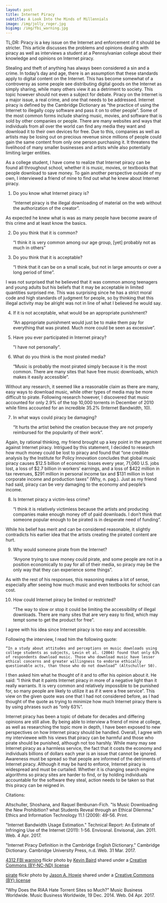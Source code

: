 ```yaml
---
layout: post
title: Internet Piracy
subtitle: A Look Into the Minds of Millennials
image: /img/jolly_roger.jpg
bigimg: /img/fbi_warning.jpg
---
```

TL;DR: Piracy is a key issue on the Internet and enforcement of it should be stricter. This article discusses the problems and opinions dealing with piracy as well as interviews a student at a Pennsylvanian college about their knowledge and opinions on Internet piracy.

Stealing and theft of anything has always been considered a sin and a crime. In today’s day and age, there is an assumption that these standards apply to digital content on the Internet. This has become somewhat of a controversy as some people see distributing digital goods on the Internet as simply sharing, while many others view it as a detriment to society. This topic however should not even a subject for debate. Piracy on the Internet is a major issue, a real crime, and one that needs to be addressed. Internet piracy is defined by the Cambridge Dictionary as “the practice of using the Internet to illegally copy software and pass it on to other people”. Some of the most common forms include sharing music, movies, and software that is sold by other companies or people. There are many websites and ways that individuals from all over the world can find any media they want and download it to their own devices for free. Due to this, companies as well as artists may be losing out on precious revenue since millions of people could gain the same content from only one person purchasing it. It threatens the livelihood of many smaller businesses and artists while also potentially limiting larger entities.

As a college student, I have come to realize that Internet piracy can be found all throughout school, whether it is music, movies, or textbooks that people download to save money. To gain another perspective outside of my own, I interviewed a friend of mine to find out what he knew about Internet piracy. 

1) Do you know what Internet piracy is?
	
	“Internet piracy is the illegal downloading of material on the web without the authorization of the creator”. 

As expected he knew what is was as many people have become aware of this crime and at least know the basics.

2) Do you think that it is common?
	
	“I think it is very common among our age group, [yet] probably not as much in others” 

3) Do you think that it is acceptable?
	
	“I think that it can be on a small scale, but not in large amounts or over a long period of time”.

I was not surprised that he believed that it was common among teenagers and young adults but his beliefs that it may be acceptable in limited quantities surprised me. This was surprising since he has a strict moral code and high standards of judgment for people, so by thinking that this illegal activity may be alright was not in line of what I believed he would say.

4) If it is not acceptable, what would be an appropriate punishment?
	
	“An appropriate punishment would just be to make them pay for everything that was pirated. Much more could be seen as excessive”. 

5) Have you ever participated in Internet piracy?
	
	"I have not personally".

6) What do you think is the most pirated media?
	
	“Music is probably the most pirated simply because it is the most common. There are many sites that have free music downloads, which makes it easily accessible”. 

Without any research, it seemed like a reasonable claim as there are many, easy ways to download music, while other types of media may be more difficult to pirate. Following research however, I discovered that music accounted for only 2.9% of the top 10,000 torrents in December of 2010 while films accounted for an incredible 35.2% (Internet Bandwidth, 10).


7) In what ways could piracy be damaging?
	
	“It hurts the artist behind the creation because they are not properly reimbursed for the popularity of their work”. 

Again, by rational thinking, my friend brought up a key point in the argument against Internet piracy. Intrigued by this statement, I decided to research how much money could be lost to piracy and found that “one credible analysis by the Institute for Policy Innovation concludes that global music piracy causes $12.5 billion of economic losses every year, 71,060 U.S. jobs lost, a loss of $2.7 billion in workers’ earnings, and a loss of $422 million in tax revenues, $291 million in personal income tax and $131 million in lost corporate income and production taxes” (Why, n. pag.). Just as my friend had said, piracy can be very damaging to the economy and people’s income.


8) Is Internet piracy a victim-less crime?

	“I think it is relatively victimless because the artists and producing companies make enough money off of paid downloads. I don’t think that someone popular enough to be pirated is in desperate need of funding”. 

While his belief has merit and can be considered reasonable, it slightly contradicts his earlier idea that the artists creating the pirated content are hurt.

9) Why would someone pirate from the Internet?
	
	“Anyone trying to save money could pirate, and some people are not in a position economically to pay for all of their media, so piracy may be the only way that they can experience some things”. 

As with the rest of his responses, this reasoning makes a lot of sense, especially after seeing how much music and even textbooks for school can cost. 

10) How could Internet piracy be limited or restricted?

	“The way to slow or stop it could be limiting the accessibility of illegal downloads. There are many sites that are very easy to find, which may tempt some to get the product for free”. 

I agree with his idea since Internet piracy is too easy and accessible.

Following the interview, I read him the following quote: 

	“In a study about attitudes and perceptions on music downloads using college students as subjects, Levin et al. (2004) found that only 63% of respondents download music. Those who download music have lesser ethical concerns and greater willingness to endorse ethically questionable acts, than those who do not download” (Altschuller 50). 

I then asked him what he thought of it and to offer his opinion about it. He said:
	“I think that it paints Internet piracy in more of a negative light than it really warrants. It is very common and relatively impossible to be punished for, so many people are likely to utilize it as if it were a free service”. This view on the given quote was one that I had not considered before, as I had thought of the quote as trying to minimize how much Internet piracy there is by using phrases such as “only 63%”.

Internet piracy has been a topic of debate for decades and differing opinions are still alive. By being able to interview a friend of mine at college, as well as researching the topic more in depth, I have been exposed to new perspectives on how Internet piracy should be handled. Overall, I agree with my interviewee with his views that piracy can be harmful and those who pirate should be punished, although not too harshly. While many may see Internet piracy as a harmless service, the fact that it costs the economy and individuals billions of dollars each year is an issue that cannot be ignored. Awareness must be spread so that people are informed of the detriments of Internet piracy. Although it may be hard to enforce, Internet piracy is widespread and must be curtailed. Whether it is changing search engine algorithms so piracy sites are harder to find, or by holding individuals accountable for the software they steal, action needs to be taken so that this piracy can be reigned in.


Citations:

Altschuller, Shoshana, and Raquel Benbunan-Fich. "Is Music Downloading the New Prohibition? what 	 Students Reveal through an Ethical Dilemma." Ethics and Information Technology 11.1 		(2009): 49-56. Print.

"Internet Bandwidth Usage Estimation." Technical Report: An Estimate of Infringing Use of the 		Internet (2011): 1-56. Enviosnal. Envisonal, Jan. 2011. Web. 4 Apr. 2017.

"Internet Piracy Definition in the Cambridge English Dictionary." Cambridge Dictionary. 		Cambridge University Press, n.d. Web. 31 Mar. 2017.

<a title="4312 FBI warning" href="https://flickr.com/photos/kevlar/529322295">4312 FBI warning</a> flickr photo by <a href="https://flickr.com/people/kevlar">Kevin Baird</a> shared under a <a href="https://creativecommons.org/licenses/by-nc-nd/2.0/">Creative Commons (BY-NC-ND) license</a>

<a title="pirate" href="https://flickr.com/photos/jasonahowie/464780408">pirate</a> flickr photo by <a href="https://flickr.com/people/jasonahowie">Jason A. Howie</a> shared under a <a href="https://creativecommons.org/licenses/by/2.0/">Creative Commons (BY) license</a>

"Why Does the RIAA Hate Torrent Sites so Much?" Music Business Worldwide. Music Business 		Worldwide, 19 Dec. 2014. Web. 04 Apr. 2017.
